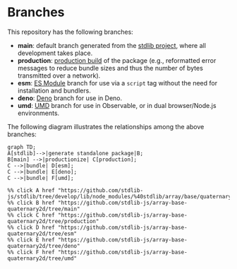 <!--

@license Apache-2.0

Copyright (c) 2022 The Stdlib Authors.

Licensed under the Apache License, Version 2.0 (the "License");
you may not use this file except in compliance with the License.
You may obtain a copy of the License at

    http://www.apache.org/licenses/LICENSE-2.0

Unless required by applicable law or agreed to in writing, software
distributed under the License is distributed on an "AS IS" BASIS,
WITHOUT WARRANTIES OR CONDITIONS OF ANY KIND, either express or implied.
See the License for the specific language governing permissions and
limitations under the License.

-->

# Branches

This repository has the following branches:

-   **main**: default branch generated from the [stdlib project][stdlib-url], where all development takes place.
-   **production**: [production build][production-url] of the package (e.g., reformatted error messages to reduce bundle sizes and thus the number of bytes transmitted over a network).
-   **esm**: [ES Module][esm-url] branch for use via a `script` tag without the need for installation and bundlers.
-   **deno**: [Deno][deno-url] branch for use in Deno.
-   **umd**: [UMD][umd-url] branch for use in Observable, or in dual browser/Node.js environments.

The following diagram illustrates the relationships among the above branches:

```mermaid
graph TD;
A[stdlib]-->|generate standalone package|B;
B[main] -->|productionize| C[production];
C -->|bundle| D[esm];
C -->|bundle| E[deno];
C -->|bundle| F[umd];

%% click A href "https://github.com/stdlib-js/stdlib/tree/develop/lib/node_modules/%40stdlib/array/base/quaternary2d"
%% click B href "https://github.com/stdlib-js/array-base-quaternary2d/tree/main"
%% click C href "https://github.com/stdlib-js/array-base-quaternary2d/tree/production"
%% click D href "https://github.com/stdlib-js/array-base-quaternary2d/tree/esm"
%% click E href "https://github.com/stdlib-js/array-base-quaternary2d/tree/deno"
%% click F href "https://github.com/stdlib-js/array-base-quaternary2d/tree/umd"
```

[stdlib-url]: https://github.com/stdlib-js/stdlib/tree/develop/lib/node_modules/%40stdlib/array/base/quaternary2d
[production-url]: https://github.com/stdlib-js/array-base-quaternary2d/tree/production
[deno-url]: https://github.com/stdlib-js/array-base-quaternary2d/tree/deno
[umd-url]: https://github.com/stdlib-js/array-base-quaternary2d/tree/umd
[esm-url]: https://github.com/stdlib-js/array-base-quaternary2d/tree/esm